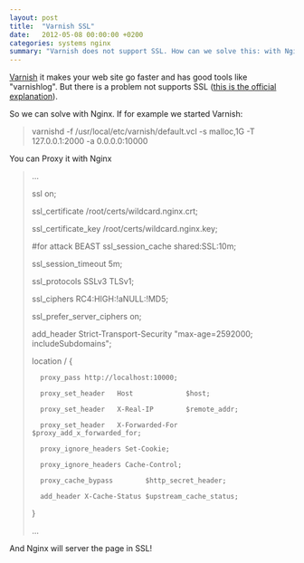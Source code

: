 ```yaml
---
layout: post
title:  "Varnish SSL"
date:   2012-05-08 00:00:00 +0200
categories: systems nginx
summary: "Varnish does not support SSL. How can we solve this: with Nginx."
---
```


[Varnish][varnish-web] it makes your web site go faster and has good tools like "varnishlog". But there is a problem not supports SSL ([this is the official explanation][varnish-ssl]).

So we can solve with Nginx. If for example we started Varnish: 

> varnishd -f /usr/local/etc/varnish/default.vcl -s malloc,1G -T 127.0.0.1:2000 -a 0.0.0.0:10000

You can Proxy it with Nginx

> ...
> 
> ssl                  on;
> 
> ssl_certificate	/root/certs/wildcard.nginx.crt;
> 
> ssl_certificate_key /root/certs/wildcard.nginx.key;
> 	
> 	#for attack BEAST
> 	ssl_session_cache shared:SSL:10m;
> 
>   ssl_session_timeout 5m;
> 
>   ssl_protocols SSLv3 TLSv1;
> 
>   ssl_ciphers RC4:HIGH:!aNULL:!MD5;
> 
>   ssl_prefer_server_ciphers on;
> 
>   add_header Strict-Transport-Security "max-age=2592000; includeSubdomains";
> 
> 	location / {
> 
>       proxy_pass http://localhost:10000;
> 
>       proxy_set_header   Host             $host;
> 
>       proxy_set_header   X-Real-IP        $remote_addr;
> 
>       proxy_set_header   X-Forwarded-For  $proxy_add_x_forwarded_for;
> 
>       proxy_ignore_headers Set-Cookie; 
> 
>       proxy_ignore_headers Cache-Control; 
> 
>       proxy_cache_bypass        $http_secret_header;
> 
>       add_header X-Cache-Status $upstream_cache_status;
> 
>   }
>
> ...

And Nginx will server the page in SSL!

[varnish-web]: https://www.varnish-cache.org/
[varnish-ssl]: https://www.varnish-cache.org/docs/trunk/phk/ssl.html